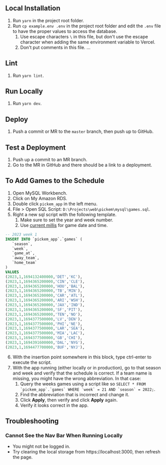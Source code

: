 ## Local Installation

1. Run `yarn` in the project root folder.
2. Run `cp example.env .env` in the project root folder and edit the `.env` file to have the proper values to access the database.
   1. Use escape characters `\` in this file, but don't use the escape character when adding the same environment variable to Vercel.
   2. Don't put comments in this file.
      ...

## Lint

1. Run `yarn lint`.

## Run Locally

1. Run `yarn dev`.

## Deploy

1. Push a commit or MR to the `master` branch, then push up to GitHub.

## Test a Deployment

1. Push up a commit to an MR branch.
2. Go to the MR in GitHub and there should be a link to a deployment.

## To Add Games to the Schedule

1. Open MySQL Workbench.
2. Click on My Amazon RDS.
3. Double click `pickem_app` in the left menu.
4. File > Open SQL Script: `D:\Projects\web\pickem\mysql\games.sql`.
5. Right a new sql script with the following template.
   1. Make sure to set the year and week number.
   2. Use [current millis](https://currentmillis.com/) for game date and time.

```sql
-- 2023 week 1
INSERT INTO `pickem_app`.`games` (
   `season`,
   `week`,
   `game_at`,
   `away_team`,
   `home_team`
)
VALUES
(2023,1,1694132400000,'DET','KC'),
(2023,1,1694365200000,'CIN','CLE'),
(2023,1,1694365200000,'HOU','BAL'),
(2023,1,1694365200000,'TB','MIN'),
(2023,1,1694365200000,'CAR','ATL'),
(2023,1,1694365200000,'ARI','WSH'),
(2023,1,1694365200000,'JAX','IND'),
(2023,1,1694365200000,'SF','PIT'),
(2023,1,1694365200000,'TEN','NO'),
(2023,1,1694377500000,'LV','DEN'),
(2023,1,1694377500000,'PHI','NE'),
(2023,1,1694377500000,'LAR','SEA'),
(2023,1,1694377500000,'MIA','LAC'),
(2023,1,1694377500000,'GB','CHI'),
(2023,1,1694391600000,'DAL','NYG'),
(2023,1,1694477700000,'BUF','NYJ'),
```

6. With the insertion point somewhere in this block, type ctrl-enter to execute the script.
7. With the app running (either locally or in production), go to that season and week and verify that the schedule is correct. If a team name is missing, you might have the wrong abbreviation. In that case:
   1. Query the weeks games using a script like so `` SELECT * FROM `pickem_app`.`games` WHERE `week` = 21 AND `season` = 2022; ``.
   2. Find the abbreviation that is incorrect and change it.
   3. Click **Apply**, then verify and click **Apply** again.
   4. Verify it looks correct in the app.

## Troubleshooting

### Cannot See the Nav Bar When Running Locally

-  You might not be logged in.
-  Try clearing the local storage from https://localhost:3000, then refresh the page.
